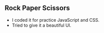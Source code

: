 ## Rock Paper Scissors

- I coded it for practice JavaScript and CSS.
- Tried to give it a beautiful UI.
